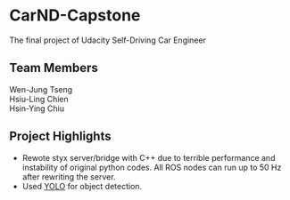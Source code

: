 # CarND-Capstone
The final project of Udacity Self-Driving Car Engineer

## Team Members
Wen-Jung Tseng   
Hsiu-Ling Chien   
Hsin-Ying Chiu 

## Project Highlights
* Rewote styx server/bridge with C++ due to terrible performance and instability of original python codes. All ROS nodes can run up to 50 Hz after rewriting the server.
* Used [YOLO](https://github.com/pjreddie/darknet/wiki/YOLO:-Real-Time-Object-Detection) for object detection.
